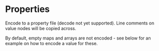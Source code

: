 # Properties

Encode to a property file (decode not yet supported). Line comments on value nodes will be copied across.

By default, empty maps and arrays are not encoded - see below for an example on how to encode a value for these.
